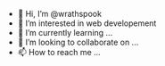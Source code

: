 - 👋 Hi, I’m @wrathspook
- 👀 I’m interested in web developement 
- 🌱 I’m currently learning ...
- 💞️ I’m looking to collaborate on ...
- 📫 How to reach me ...

<!---
wrathspook/wrathspook is a ✨ special ✨ repository because its `README.md` (this file) appears on your GitHub profile.
You can click the Preview link to take a look at your changes.
--->
